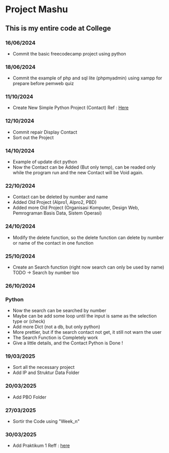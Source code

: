 # Project Mashu

## This is my entire code at College

### 16/06/2024
- Commit the basic freecodecamp project using python

### 18/06/2024
- Commit the example of php and sql lite (phpmyadmin) using xampp for prepare before pemweb quiz

### 11/10/2024
- Create New Simple Python Project (Contact) Ref : [Here](https://www.youtube.com/watch?v=I4LW6U6pzOc&list=PL-CtdCApEFH_HY6bL3JER8WJOxz1nb3_H&index=42)

### 12/10/2024
- Commit repair Display Contact
- Sort out the Project

### 14/10/2024
- Example of update dict python
- Now the Contact can be Added (But only temp), can be readed only while the program run and the new Contact will be Void again.

### 22/10/2024
- Contact can be deleted by number and name
- Added Old Project (Alpro1, Alpro2, PBD)
- Added more Old Project (Organisasi Komputer, Design Web, Pemrograman Basis Data, Sistem Operasi)

### 24/10/2024
- Modify the delete function, so the delete function can delete by number or name of the contact in one function

### 25/10/2024
- Create an Search function (right now search can only be used by name) TODO -> Search by number too

### 26/10/2024
### Python
- Now the search can be searched by number
- Maybe can be add some loop until the input is same as the selection type or (check)
- Add more Dict (not a db, but only python)
- More prettier, but if the search contact not get, it still not warn the user
- The Search Function is Completely work
- Give a little details, and the Contact Python is Done !

### 19/03/2025
- Sort all the necessary project
- Add IP and Struktur Data Folder

### 20/03/2025
- Add PBO Folder

### 27/03/2025
- Sortir the Code using "Week_n"

### 30/03/2025
- Add Praktikum 1 Reff : [here](https://www.freecodecamp.org/news/feature-engineering-and-feature-selection-for-beginners/)
